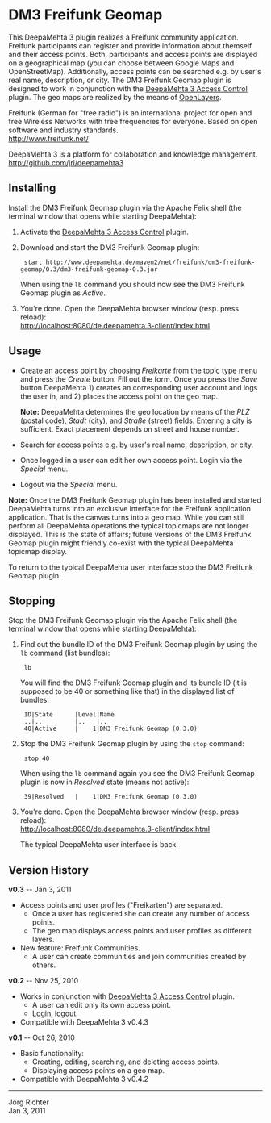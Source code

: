 
DM3 Freifunk Geomap
===================

This DeepaMehta 3 plugin realizes a Freifunk community application. Freifunk participants can register and provide information about themself and their access points. Both, participants and access points are displayed on a geographical map (you can choose between Google Maps and OpenStreetMap). Additionally, access points can be searched e.g. by user's real name, description, or city. The DM3 Freifunk Geomap plugin is designed to work in conjunction with the [DeepaMehta 3 Access Control](http://github.com/jri/deepamehta3-accesscontrol) plugin. The geo maps are realized by the means of [OpenLayers](http://openlayers.org/).

Freifunk (German for "free radio") is an international project for open and free Wireless Networks with free frequencies for everyone. Based on open software and industry standards.  
<http://www.freifunk.net/>

DeepaMehta 3 is a platform for collaboration and knowledge management.  
<http://github.com/jri/deepamehta3>


Installing
----------

Install the DM3 Freifunk Geomap plugin via the Apache Felix shell (the terminal window that opens while starting DeepaMehta):

1. Activate the [DeepaMehta 3 Access Control](http://github.com/jri/deepamehta3-accesscontrol) plugin.

2. Download and start the DM3 Freifunk Geomap plugin:

        start http://www.deepamehta.de/maven2/net/freifunk/dm3-freifunk-geomap/0.3/dm3-freifunk-geomap-0.3.jar

   When using the `lb` command you should now see the DM3 Freifunk Geomap plugin as *Active*.

3. You're done. Open the DeepaMehta browser window (resp. press reload):  
   <http://localhost:8080/de.deepamehta.3-client/index.html>


Usage
-----

* Create an access point by choosing *Freikarte* from the topic type menu and press the *Create* button. Fill out the form. Once you press the *Save* button DeepaMehta 1) creates an corresponding user account and logs the user in, and 2) places the access point on the geo map.

  **Note:** DeepaMehta determines the geo location by means of the *PLZ* (postal code), *Stadt* (city), and *Straße* (street) fields. Entering a city is sufficient. Exact placement depends on street and house number.

* Search for access points e.g. by user's real name, description, or city.

* Once logged in a user can edit her own access point. Login via the *Special* menu.

* Logout via the *Special* menu.

**Note:** Once the DM3 Freifunk Geomap plugin has been installed and started DeepaMehta turns into an exclusive interface for the Freifunk application application. That is the canvas turns into a geo map. While you can still perform all DeepaMehta operations the typical topicmaps are not longer displayed. This is the state of affairs; future versions of the DM3 Freifunk Geomap plugin might friendly co-exist with the typical DeepaMehta topicmap display.

To return to the typical DeepaMehta user interface stop the DM3 Freifunk Geomap plugin.


Stopping
--------

Stop the DM3 Freifunk Geomap plugin via the Apache Felix shell (the terminal window that opens while starting DeepaMehta):

1. Find out the bundle ID of the DM3 Freifunk Geomap plugin by using the `lb` command (list bundles):

        lb

   You will find the DM3 Freifunk Geomap plugin and its bundle ID (it is supposed to be 40 or something like that) in the displayed list of bundles:

        ID|State      |Level|Name
        ..|..         |..   |..
        40|Active     |    1|DM3 Freifunk Geomap (0.3.0)

2. Stop the DM3 Freifunk Geomap plugin by using the `stop` command:

        stop 40

   When using the `lb` command again you see the DM3 Freifunk Geomap plugin is now in *Resolved* state (means not active):

        39|Resolved   |    1|DM3 Freifunk Geomap (0.3.0)

3. You're done. Open the DeepaMehta browser window (resp. press reload):  
   <http://localhost:8080/de.deepamehta.3-client/index.html>

   The typical DeepaMehta user interface is back.


Version History
---------------

**v0.3** -- Jan 3, 2011

* Access points and user profiles ("Freikarten") are separated.
    * Once a user has registered she can create any number of access points.
    * The geo map displays access points and user profiles as different layers.
* New feature: Freifunk Communities.
    * A user can create communities and join communities created by others.

**v0.2** -- Nov 25, 2010

* Works in conjunction with [DeepaMehta 3 Access Control](http://github.com/jri/deepamehta3-accesscontrol) plugin.
    * A user can edit only its own access point.
    * Login, logout.
* Compatible with DeepaMehta 3 v0.4.3

**v0.1** -- Oct 26, 2010

* Basic functionality:
    * Creating, editing, searching, and deleting access points.
    * Displaying access points on a geo map.
* Compatible with DeepaMehta 3 v0.4.2


------------
Jörg Richter  
Jan 3, 2011
